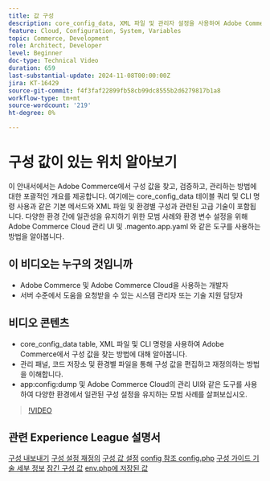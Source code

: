 ```yaml
---
title: 값 구성
description: core_config_data, XML 파일 및 관리자 설정을 사용하여 Adobe Commerce에서 구성 값을 찾고, 검증하고, 관리하는 방법에 대해 알아봅니다.
feature: Cloud, Configuration, System, Variables
topic: Commerce, Development
role: Architect, Developer
level: Beginner
doc-type: Technical Video
duration: 659
last-substantial-update: 2024-11-08T00:00:00Z
jira: KT-16429
source-git-commit: f4f3faf22899fb58cb99dc8555b2d6279817b1a8
workflow-type: tm+mt
source-wordcount: '219'
ht-degree: 0%

---
```



# 구성 값이 있는 위치 알아보기

이 안내서에서는 Adobe Commerce에서 구성 값을 찾고, 검증하고, 관리하는 방법에 대한 포괄적인 개요를 제공합니다. 여기에는 core_config_data 테이블 쿼리 및 CLI 명령 사용과 같은 기본 메서드와 XML 파일 및 환경별 구성과 관련된 고급 기술이 포함됩니다. 다양한 환경 간에 일관성을 유지하기 위한 모범 사례와 환경 변수 설정을 위해 Adobe Commerce Cloud 관리 UI 및 .magento.app.yaml 와 같은 도구를 사용하는 방법을 알아봅니다.

## 이 비디오는 누구의 것입니까

- Adobe Commerce 및 Adobe Commerce Cloud을 사용하는 개발자
- 서버 수준에서 도움을 요청받을 수 있는 시스템 관리자 또는 기술 지원 담당자

## 비디오 콘텐츠

- core_config_data table, XML 파일 및 CLI 명령을 사용하여 Adobe Commerce에서 구성 값을 찾는 방법에 대해 알아봅니다.
- 관리 패널, 코드 저장소 및 환경별 파일을 통해 구성 값을 편집하고 재정의하는 방법을 이해합니다.
- app:config:dump 및 Adobe Commerce Cloud의 관리 UI와 같은 도구를 사용하여 다양한 환경에서 일관된 구성 설정을 유지하는 모범 사례를 살펴보십시오.

>[!VIDEO](https://video.tv.adobe.com/v/3436458/?learn=on)

## 관련 Experience League 설명서

[구성 내보내기](https://experienceleague.adobe.com/en/docs/commerce-operations/configuration-guide/cli/configuration-management/export-configuration)
[구성 설정 재정의](https://experienceleague.adobe.com/en/docs/commerce-operations/configuration-guide/paths/override-config-settings)
[구성 값 설정](https://experienceleague.adobe.com/en/docs/commerce-operations/configuration-guide/cli/configuration-management/set-configuration-values)
[config 참조 config.php](https://experienceleague.adobe.com/en/docs/commerce-operations/configuration-guide/files/config-reference-configphp)
[구성 가이드 기술 세부 정보](https://experienceleague.adobe.com/en/docs/commerce-operations/configuration-guide/deployment/technical-details)
[잠긴 구성 값](https://experienceleague.adobe.com/en/docs/commerce-operations/configuration-guide/deployment/technical-details#:~:text=Configuration%20settings%20locked%20in%20the,php%20files)
[env.php에 저장된 값](https://experienceleague.adobe.com/en/docs/commerce-knowledge-base/kb/troubleshooting/miscellaneous/locked-fields-in-magento-admin#:~:text=Cause,php%20)
